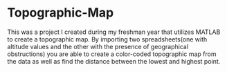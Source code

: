# Topographic-Map
This was a project I created during my freshman year that utilizes MATLAB to create a topographic map.
By importing two spreadsheets(one with altitude values and the other with the presence of geographical obstructions) you are able to create a color-coded topographic map from the data as well as find the distance between the lowest and highest point. 
